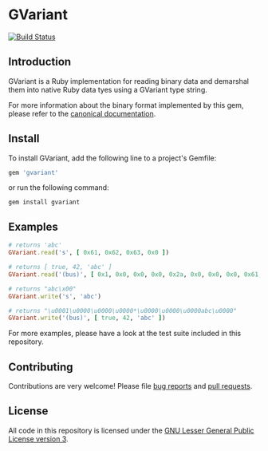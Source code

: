 # GVariant
[![Build Status](https://travis-ci.org/zonque/gvariant.gem.svg?branch=master)](https://travis-ci.org/zonque/gvariant.gem)

## Introduction

GVariant is a Ruby implementation for reading binary data and demarshal them into native Ruby data tyes using a GVariant type string.

For more information about the binary format implemented by this gem, please refer to the
[canonical documentation](https://people.gnome.org/~desrt/gvariant-serialisation.pdf).

## Install

To install GVariant, add the following line to a project's Gemfile:

```ruby
gem 'gvariant'
```

or run the following command:

```shell
gem install gvariant
```

## Examples

```ruby
# returns 'abc'
GVariant.read('s', [ 0x61, 0x62, 0x63, 0x0 ])

# returns [ true, 42, 'abc' ]
GVariant.read('(bus)', [ 0x1, 0x0, 0x0, 0x0, 0x2a, 0x0, 0x0, 0x0, 0x61, 0x62, 0x63, 0x0 ])

# returns "abc\x00"
GVariant.write('s', 'abc')

# returns "\u0001\u0000\u0000\u0000*\u0000\u0000\u0000abc\u0000"
GVariant.write('(bus)', [ true, 42, 'abc' ])
```

For more examples, please have a look at the test suite included in this repository.

## Contributing

Contributions are very welcome! Please file [bug reports](https://github.com/zonque/gvariant.gem/issues)
and [pull requests](https://github.com/zonque/gvariant.gem/pulls).

## License

All code in this repository is licensed under the [GNU Lesser General Public License version 3](LGPLv3.md).